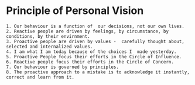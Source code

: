 # Principle of Personal Vision
    1. Our behaviour is a function of  our decisions, not our own lives.
    2. Reactive people are driven by feelings, by circumstance, by conditions, by their envirnment.
    3. Proactive people are driven by values -  carefully thought about, selected and internalized values.
    4. I am what I am today because of the choices I  made yesterday.
    5. Proactive People focus their efforts in the Circle of Influence.
    6. Reactive people focus their efforts in the Circle of Concern.
    7. Our behaviour is governed by principles.
    8. The proactive approach to a mistake is to acknowledge it instantly, correct and learn from it. 